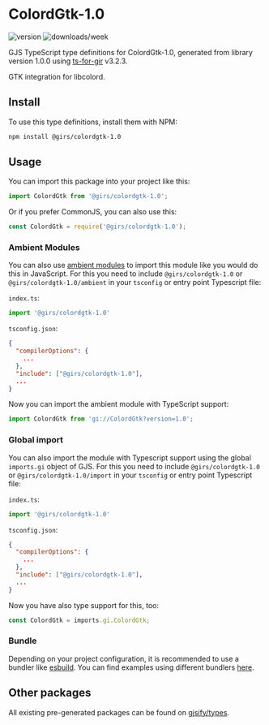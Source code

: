 
# ColordGtk-1.0

![version](https://img.shields.io/npm/v/@girs/colordgtk-1.0)
![downloads/week](https://img.shields.io/npm/dw/@girs/colordgtk-1.0)


GJS TypeScript type definitions for ColordGtk-1.0, generated from library version 1.0.0 using [ts-for-gir](https://github.com/gjsify/ts-for-gir) v3.2.3.

GTK integration for libcolord.

## Install

To use this type definitions, install them with NPM:
```bash
npm install @girs/colordgtk-1.0
```

## Usage

You can import this package into your project like this:
```ts
import ColordGtk from '@girs/colordgtk-1.0';
```

Or if you prefer CommonJS, you can also use this:
```ts
const ColordGtk = require('@girs/colordgtk-1.0');
```

### Ambient Modules

You can also use [ambient modules](https://github.com/gjsify/ts-for-gir/tree/main/packages/cli#ambient-modules) to import this module like you would do this in JavaScript.
For this you need to include `@girs/colordgtk-1.0` or `@girs/colordgtk-1.0/ambient` in your `tsconfig` or entry point Typescript file:

`index.ts`:
```ts
import '@girs/colordgtk-1.0'
```

`tsconfig.json`:
```json
{
  "compilerOptions": {
    ...
  },
  "include": ["@girs/colordgtk-1.0"],
  ...
}
```

Now you can import the ambient module with TypeScript support: 

```ts
import ColordGtk from 'gi://ColordGtk?version=1.0';
```

### Global import

You can also import the module with Typescript support using the global `imports.gi` object of GJS.
For this you need to include `@girs/colordgtk-1.0` or `@girs/colordgtk-1.0/import` in your `tsconfig` or entry point Typescript file:

`index.ts`:
```ts
import '@girs/colordgtk-1.0'
```

`tsconfig.json`:
```json
{
  "compilerOptions": {
    ...
  },
  "include": ["@girs/colordgtk-1.0"],
  ...
}
```

Now you have also type support for this, too:

```ts
const ColordGtk = imports.gi.ColordGtk;
```

### Bundle

Depending on your project configuration, it is recommended to use a bundler like [esbuild](https://esbuild.github.io/). You can find examples using different bundlers [here](https://github.com/gjsify/ts-for-gir/tree/main/examples).

## Other packages

All existing pre-generated packages can be found on [gjsify/types](https://github.com/gjsify/types).

